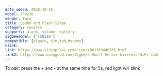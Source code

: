 ```yaml
---
date_added: 2020-10-18
model: TS0216
vendor: Tuya
title: Sound and Flash Siren
category: sensors
supports: alarm, volume, battery
zigbeemodel: ['TS0216']
compatible: [zigate, z2m,iob,deconz]
mlink: 
link: https://www.aliexpress.com/item/4001309486955.html
link2: https://www.banggood.com/Zigbees-Smart-Sensor-Wireless-WiFi-Linkage-Smart-Sound-And-Light-Alarm-Horn-Siren-Remote-Controller-Smart-Module-p-1758665.html
---
```

To pair: press the + and - at the same time for 5s, red light will blink
